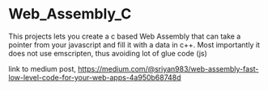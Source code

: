 # Web_Assembly_C
This projects lets you create a c based Web Assembly that can take a pointer from your javascript and fill it with a data in c++. Most importantly it does not use emscripten, thus avoiding lot of glue code (js)

link to medium post,
https://medium.com/@sriyan983/web-assembly-fast-low-level-code-for-your-web-apps-4a950b68748d
